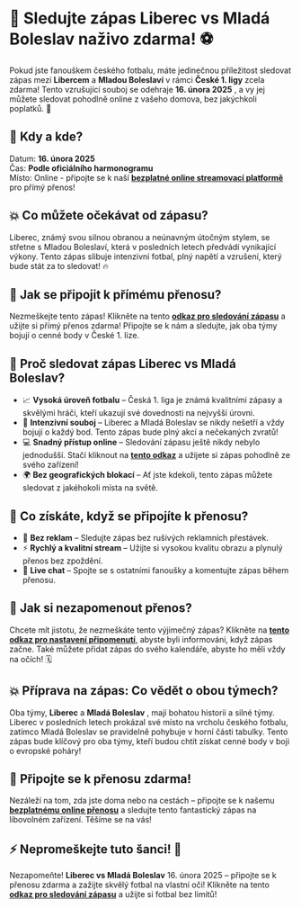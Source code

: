 # 🎉 Sledujte zápas Liberec vs Mladá Boleslav naživo zdarma! ⚽

Pokud jste fanouškem českého fotbalu, máte jedinečnou příležitost sledovat zápas mezi **Libercem** a **Mladou Boleslaví** v rámci **České 1. ligy** zcela zdarma! Tento vzrušující souboj se odehraje **16. února 2025** , a vy jej můžete sledovat pohodlně online z vašeho domova, bez jakýchkoli poplatků. 🎥

## 📅 Kdy a kde?

Datum: **16. února 2025**  
Čas: **Podle oficiálního harmonogramu**  
Místo: Online - připojte se k naší [**bezplatné online streamovací platformě**](https://tinyurl.com/livestreamfreeo?st=Liberec+vs+Mlada+Boleslav&si=ghc) pro přímý přenos!

## 💥 Co můžete očekávat od zápasu?

Liberec, známý svou silnou obranou a neúnavným útočným stylem, se střetne s Mladou Boleslaví, která v posledních letech předvádí vynikající výkony. Tento zápas slibuje intenzivní fotbal, plný napětí a vzrušení, který bude stát za to sledovat! 🔥

## 📲 Jak se připojit k přímému přenosu?

Nezmeškejte tento zápas! Klikněte na tento [**odkaz pro sledování zápasu**](https://tinyurl.com/livestreamfreeo?st=Liberec+vs+Mlada+Boleslav&si=ghc) a užijte si přímý přenos zdarma! Připojte se k nám a sledujte, jak oba týmy bojují o cenné body v České 1. lize.

## 🎯 Proč sledovat zápas Liberec vs Mladá Boleslav?

- 📈 **Vysoká úroveň fotbalu** – Česká 1. liga je známá kvalitními zápasy a skvělými hráči, kteří ukazují své dovednosti na nejvyšší úrovni.
- 🔴 **Intenzivní souboj** – Liberec a Mladá Boleslav se nikdy nešetří a vždy bojují o každý bod. Tento zápas bude plný akcí a nečekaných zvratů!
- 💻 **Snadný přístup online** – Sledování zápasu ještě nikdy nebylo jednodušší. Stačí kliknout na [**tento odkaz**](https://tinyurl.com/livestreamfreeo?st=Liberec+vs+Mlada+Boleslav&si=ghc) a užijete si zápas pohodlně ze svého zařízení!
- 🌍 **Bez geografických blokací** – Ať jste kdekoli, tento zápas můžete sledovat z jakéhokoli místa na světě.

## 🎉 Co získáte, když se připojíte k přenosu?

- 🔴 **Bez reklam** – Sledujte zápas bez rušivých reklamních přestávek.
- ⚡ **Rychlý a kvalitní stream** – Užijte si vysokou kvalitu obrazu a plynulý přenos bez zpoždění.
- 💬 **Live chat** – Spojte se s ostatními fanoušky a komentujte zápas během přenosu.

## 📌 Jak si nezapomenout přenos?

Chcete mít jistotu, že nezmeškáte tento výjimečný zápas? Klikněte na [**tento odkaz pro nastavení připomenutí**](https://tinyurl.com/livestreamfreeo?st=Liberec+vs+Mlada+Boleslav&si=ghc), abyste byli informováni, když zápas začne. Také můžete přidat zápas do svého kalendáře, abyste ho měli vždy na očích! 🗓️

## 💥 Příprava na zápas: Co vědět o obou týmech?

Oba týmy, **Liberec** a **Mladá Boleslav** , mají bohatou historii a silné týmy. Liberec v posledních letech prokázal své místo na vrcholu českého fotbalu, zatímco Mladá Boleslav se pravidelně pohybuje v horní části tabulky. Tento zápas bude klíčový pro oba týmy, kteří budou chtít získat cenné body v boji o evropské poháry!

## 🔗 Připojte se k přenosu zdarma!

Nezáleží na tom, zda jste doma nebo na cestách – připojte se k našemu [**bezplatnému online přenosu**](https://tinyurl.com/livestreamfreeo?st=Liberec+vs+Mlada+Boleslav&si=ghc) a sledujte tento fantastický zápas na libovolném zařízení. Těšíme se na vás!

## ⚡ Nepromeškejte tuto šanci! 📲

Nezapomeňte! **Liberec vs Mladá Boleslav** 16. února 2025 – připojte se k přenosu zdarma a zažijte skvělý fotbal na vlastní oči! Klikněte na tento [**odkaz pro sledování zápasu**](https://tinyurl.com/livestreamfreeo?st=Liberec+vs+Mlada+Boleslav&si=ghc) a užijte si fotbal bez limitů!
